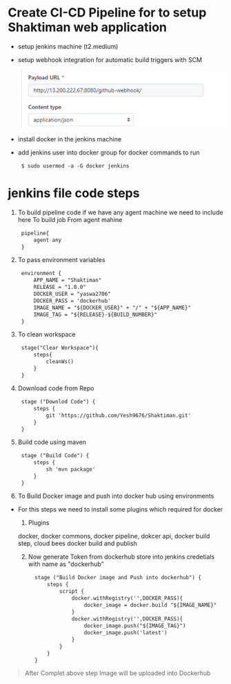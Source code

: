 # Create CI-CD Pipeline for to setup Shaktiman web application 

- setup jenkins machine (t2.medium)
 - setup webhook integration for automatic build triggers with SCM 
    
    ![Alt text](images/image.png)

 - install docker in the jenkins machine  
 - add jenkins user into docker group for docker commands to run 
    
        $ sudo usermod -a -G docker jenkins

# jenkins file code steps

1. To build pipeline code if we have any agent machine we need to include here To build job From agent mahine

        pipeline{
            agent any
        }

2. To pass environment variables 

        environment {
            APP_NAME = "Shaktiman"
            RELEASE = "1.0.0"
            DOCKER_USER = "yaswa2706"
            DOCKER_PASS = 'dockerhub'
            IMAGE_NAME = "${DOCKER_USER}" + "/" + "${APP_NAME}"
            IMAGE_TAG = "${RELEASE}-${BUILD_NUMBER}"
        }

3. To clean workspace 


        stage("Clear Workspace"){
            steps{
                cleanWs()
            }
        }

4. Download code from Repo 

        stage ("Downlod Code") {
            steps {
                git 'https://github.com/Yesh9676/Shaktiman.git'
            }
        }

5. Build code using maven 

        stage ("Build Code") {
            steps {
                sh 'mvn package'
            }
        }

6. To Build Docker image and push into docker hub using environments 
 - For this steps we need to install some plugins which required for docker
   
   1. Plugins

   docker, docker commons, docker pipeline, dokcer api, docker build step, cloud bees docker build and publish

   2. Now generate Token from dockerhub store into jenkins credetials with name as "dockerhub"  

  
            stage ("Build Docker image and Push into dockerhub") {
                steps {
                    script {
                        docker.withRegistry('',DOCKER_PASS){
                            docker_image = docker.build "${IMAGE_NAME}"
                        }
                        docker.withRegistry('',DOCKER_PASS){
                            docker_image.push("${IMAGE_TAG}")
                            docker_image.push('latest')
                        }
                    }
                }
            }

> After Complet above step Image will be uploaded into Dockerhub
